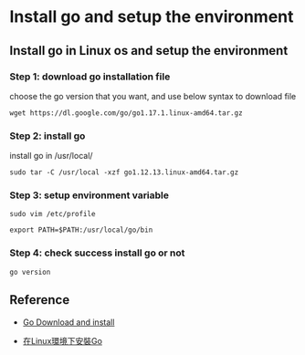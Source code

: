 # Install go and setup the environment

## Install go in **Linux os** and setup the environment

### Step 1: download go installation file

choose the go version that you want, and use below syntax to download file

```
wget https://dl.google.com/go/go1.17.1.linux-amd64.tar.gz
```

### Step 2: install go

install go in /usr/local/
```
sudo tar -C /usr/local -xzf go1.12.13.linux-amd64.tar.gz
```

### Step 3: setup environment variable

```
sudo vim /etc/profile

export PATH=$PATH:/usr/local/go/bin
```

### Step 4: check success install go or not
```
go version
```


## Reference

* [Go Download and install](https://golang.org/doc/install)

* [在Linux環境下安裝Go](https://dotblogs.com.tw/DizzyDizzy/2019/11/22/GoToInstall)